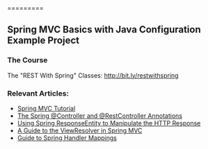 =========

## Spring MVC Basics with Java Configuration Example Project

### The Course
The "REST With Spring" Classes: http://bit.ly/restwithspring

### Relevant Articles: 
- [Spring MVC Tutorial](https://www.baeldung.com/spring-mvc-tutorial)
- [The Spring @Controller and @RestController Annotations](http://www.baeldung.com/spring-controller-vs-restcontroller)
- [Using Spring ResponseEntity to Manipulate the HTTP Response](http://www.baeldung.com/spring-response-entity)
- [A Guide to the ViewResolver in Spring MVC](http://www.baeldung.com/spring-mvc-view-resolver-tutorial)
- [Guide to Spring Handler Mappings](http://www.baeldung.com/spring-handler-mappings)